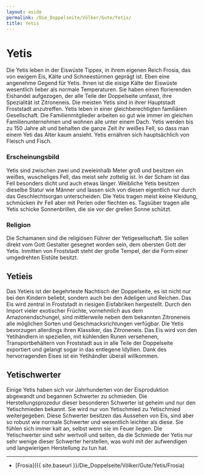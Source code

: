 ```yaml
---
layout: aside
permalink: /Die_Doppelseite/Völker/Gute/Yetis/
title: Yetis
---
```


# Yetis

Die Yetis leben in der Eiswüste Tippex, in ihrem eigenen Reich Frosia, das von ewigem Eis, Kälte und Schneestürmen geprägt ist. Eben eine angenehme Gegend für Yetis. Ihnen ist die eisige Kälte der Eiswüste wesentlich lieber als normale Temperaturen. Sie haben einen florierenden Eishandel aufgezogen, der alle Teile der Doppelseite umfasst, ihre Spezialität ist Zitroneneis. Die meisten Yetis sind in ihrer Hauptstadt Froststadt anzutreffen. Yetis leben in einer gleichberechtigten familiären Gesellschaft. Die Familienmitglieder arbeiten so gut wie immer im gleichen Familienunternehmen und wohnen alle unter einem Dach. Yetis werden bis zu 150 Jahre alt und behalten die ganze Zeit ihr weißes Fell, so dass man einem Yeti das Alter kaum ansieht. Yetis ernähren sich hauptsächlich von Fleisch und Fisch.

### Erscheinungsbild

Yetis sind zwischen zwei und zweieinhalb Meter groß und besitzen ein weißes, wuscheliges Fell, das meist sehr zottelig ist. In der Scham ist das Fell besonders dicht und auch etwas länger. Weibliche Yetis besitzen dieselbe Statur wie Männer und lassen sich von diesen eigentlich nur durch das Geschlechtsorgan unterscheiden. Die Yetis tragen meist keine Kleidung, schmücken ihr Fell aber mit Perlen oder flechten es. Tagsüber tragen alle Yetis schicke Sonnenbrillen, die sie vor der grellen Sonne schützt.

### Religion

Die Schamanen sind die religiösen Führer der Yetigesellschaft. Sie sollen direkt vom Gott Gestalter gesegnet worden sein, dem obersten Gott der Yetis. Inmitten von Froststadt steht der große Tempel, der die Form einer umgedrehten Eistüte besitzt.

## Yetieis

Das Yetieis ist der begehrteste Nachtisch der Doppelseite, es ist nicht nur bei den Kindern beliebt, sondern auch bei den Adeligen und Reichen. Das Eis wird zentral in Froststadt in riesigen Eisfabriken hergestellt. Durch den Import vieler exotischer Früchte, vornehmlich aus dem Amazonendschungel, sind mittlerweile neben dem bekannten Zitroneneis alle möglichen Sorten und Geschmacksrichtungen verfügbar. Die Yetis bevorzugen allerdings ihren Klassiker, das Zitroneneis. Das Eis wird von den Yetihändlern in speziellen, mit kühlenden Runen versehenen, Transportbehältern von Froststadt aus in alle Teile der Doppelseite exportiert und gelangt sogar in das entlegene Idyllien. Dank des hervorragenden Eises ist ein Yetihändler überall willkommen.

## Yetischwerter

Einige Yetis haben sich vor Jahrhunderten von der Eisproduktion abgewandt und begannen Schwerter zu schmieden. Die Herstellungsprozedur dieser besonderen Schwerter ist geheim und nur den Yetischmieden bekannt. Sie wird nur von Yetischmied zu Yetischmied weitergegeben. Diese Schwerter besitzen das Aussehen von Eis, sind aber so robust wie normale Schwerter und wesentlich leichter als diese. Sie fühlen sich immer kalt an, selbst wenn sie im Feuer liegen. Die Yetischwerter sind sehr wertvoll und selten, da die Schmiede der Yetis nur sehr wenige dieser Schwerter herstellen, was wohl mit der aufwendigen und langwierigen Herstellung zu tun hat.

***

- [Frosia]({{ site.baseurl }}/Die_Doppelseite/Völker/Gute/Yetis/Frosia)
